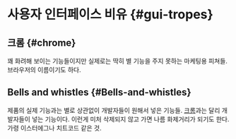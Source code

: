 # 사용자 인터페이스 비유 {#gui-tropes}

## 크롬 {#chrome}
꽤 화려해 보이는 기능들이지만 실제로는 딱히 별 기능을 주지 못하는 마케팅용 피쳐들.
브라우저의 이름이기도 하다.

## Bells and whistles {#Bells-and-whistles}
제품의 실제 기능과는 별로 상관없이 개발자들이 원해서 넣은 기능들.
[크롬](#chrome)과는 달리 개발자들이 넣는 기능이다.
이런게 미처 삭제되지 않고 가면 나름 화제거리가 되기도 한다. 가령 이스터에그나 치트코드 같은 것.
